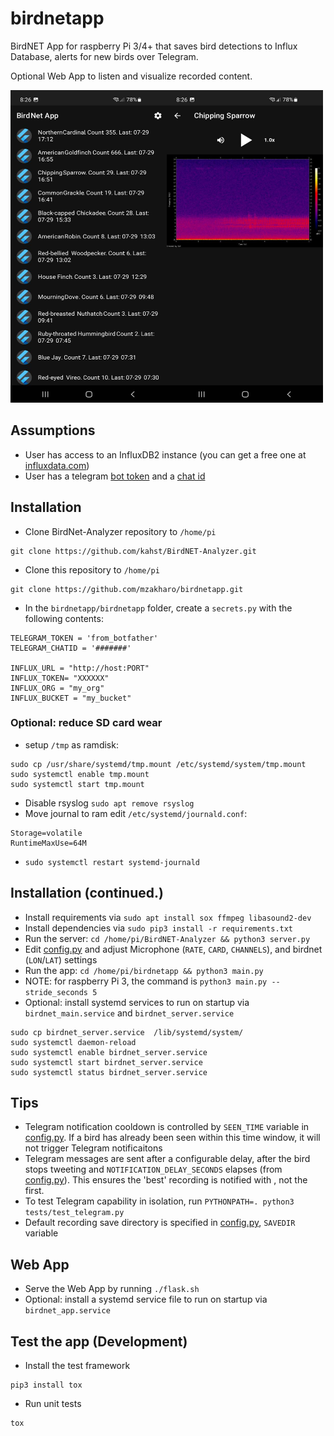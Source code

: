 # birdnetapp
BirdNET App for raspberry Pi 3/4+ that saves bird detections to Influx Database, alerts for new birds over Telegram.  

Optional Web App to listen and visualize recorded content.


<img src="https://github.com/mzakharo/birdnetapp/blob/main/assets/home.jpg" width="250" height="500"><img src="https://github.com/mzakharo/birdnetapp/blob/main/assets/details.jpg" width="250" height="500">


## Assumptions
 - User has access to an InfluxDB2 instance (you can get a free one at [influxdata.com](https://cloud2.influxdata.com/signup))
 - User has a telegram [bot token](https://www.thewindowsclub.com/how-to-create-a-simple-telegram-bot) and a [chat id](https://stackoverflow.com/questions/32423837/telegram-bot-how-to-get-a-group-chat-id)

## Installation
 - Clone BirdNet-Analyzer repository  to `/home/pi`
 ```
 git clone https://github.com/kahst/BirdNET-Analyzer.git
 ```
 - Clone this repository to `/home/pi`
 ```
 git clone https://github.com/mzakharo/birdnetapp.git
 ```
 - In  the `birdnetapp/birdnetapp` folder, create a `secrets.py` with the following contents: 
 ```
TELEGRAM_TOKEN = 'from_botfather'
TELEGRAM_CHATID = '#######'

INFLUX_URL = "http://host:PORT"
INFLUX_TOKEN= "XXXXXX"
INFLUX_ORG = "my_org"
INFLUX_BUCKET = "my_bucket"
 ```
 
 ### Optional: reduce SD card wear
 - setup `/tmp` as ramdisk:
```
sudo cp /usr/share/systemd/tmp.mount /etc/systemd/system/tmp.mount
sudo systemctl enable tmp.mount
sudo systemctl start tmp.mount
```
 - Disable rsyslog  `sudo apt remove rsyslog`
 - Move journal to ram edit `/etc/systemd/journald.conf`:
 ```
 Storage=volatile
RuntimeMaxUse=64M
```
 - `sudo systemctl restart systemd-journald`

## Installation (continued.)

 - Install requirements via `sudo apt install sox ffmpeg libasound2-dev`
 - Install dependencies via `sudo pip3 install -r requirements.txt`
 - Run the server:  `cd /home/pi/BirdNET-Analyzer && python3 server.py`
 - Edit [config.py](https://github.com/mzakharo/birdnetapp/blob/main/birdnetapp/config.py) and adjust Microphone (`RATE`, `CARD`, `CHANNELS`), and birdnet (`LON`/`LAT`) settings
 - Run the app: `cd /home/pi/birdnetapp && python3 main.py`
 - NOTE: for raspberry Pi 3, the command is `python3 main.py --stride_seconds 5`
 - Optional: install systemd services to run on startup via `birdnet_main.service` and `birdnet_server.service`
  ```
sudo cp birdnet_server.service  /lib/systemd/system/
sudo systemctl daemon-reload
sudo systemctl enable birdnet_server.service 
sudo systemctl start birdnet_server.service 
sudo systemctl status birdnet_server.service 
  ```

## Tips
 - Telegram notification cooldown is controlled by `SEEN_TIME` variable in [config.py](https://github.com/mzakharo/birdnetapp/blob/main/birdnetapp/config.py). If a bird has already been seen within this time window, it will not trigger Telegram notificaitons
 - Telegram messages are sent after a configurable delay, after the bird stops tweeting and `NOTIFICATION_DELAY_SECONDS` elapses (from [config.py](https://github.com/mzakharo/birdnetapp/blob/main/birdnetapp/config.py)). This ensures the 'best' recording is notified with , not the first.
 - To test Telegram capability in isolation, run `PYTHONPATH=. python3 tests/test_telegram.py`
 - Default recording save directory is specified in [config.py](https://github.com/mzakharo/birdnetapp/blob/main/birdnetapp/config.py), `SAVEDIR` variable
 
 ## Web App 
  - Serve the Web App by running `./flask.sh` 
  - Optional: install a systemd service file to run on startup via `birdnet_app.service`
 
 ## Test the app (Development)
  - Install the test framework
  ```
  pip3 install tox
  ```
  - Run unit tests
   ```
   tox
   ```
